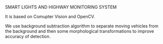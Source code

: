 SMART LIGHTS AND HIGHWAY MONITORING SYSTEM

 It is based on Comupter Vision and OpenCV.

We use background subtraction algorithm  to separate moving vehicles from the background and then some morphological transformations to improve accuracy of detection.


